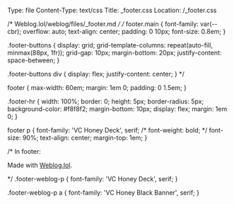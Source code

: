 Type: file
Content-Type: text/css
Title: _footer.css
Location: /_footer.css

/* Weblog.lol/weblog/files/_footer.md */
/* footer.main {
  font-family: var(--cbr);
  overflow: auto;
  text-align: center;
  padding: 0 10px;
  font-size: 0.8em;
}

.footer-buttons {
  display: grid;
  grid-template-columns: repeat(auto-fill, minmax(88px, 1fr));
  grid-gap: 10px;
  margin-bottom: 20px;
  justify-content: space-between;
}

.footer-buttons div {
  display: flex;
  justify-content: center;
} */

footer {
  max-width: 60em;
  margin: 1em 0;
  padding: 0 1.5em;
}

.footer-hr {
  width: 100%; 
  border: 0;
  height: 5px;
  border-radius: 5px;
  background-color: #f8f8f2;
  margin-bottom: 10px;
  display: flex;
  margin: 1em 0;
}

footer p {
  font-family: 'VC Honey Deck', serif;
/*  font-weight: bold; */
  font-size: 90%;
  text-align: center;
  margin-top: 1em;
}

/* In footer: <p class="footer-weblog-p">Made with <a href="https://weblog.lol">Weblog.lol</a>.</p> */
.footer-weblog-p {
  font-family: 'VC Honey Deck', serif;
}

.footer-weblog-p a {
  font-family: 'VC Honey Black Banner', serif;
}
